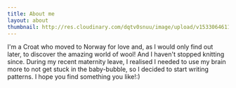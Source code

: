 ```yaml
---
title: About me
layout: about
thumbnail: http://res.cloudinary.com/dqtv0snuu/image/upload/v1533064611/doracreadora/dorotea_profile.jpg
---
```


I'm a Croat who moved to Norway for love and, as I would only find out later, to discover the amazing world of wool! And I haven't stopped knitting since.
During my recent maternity leave, I realised I needed to use my brain more to not get stuck in the baby-bubble, so I decided to start writing patterns.
I hope you find something you like!:)
